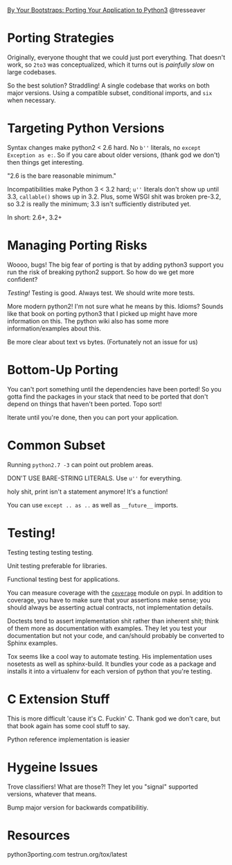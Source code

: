 [By Your Bootstraps: Porting Your Application to
Python3](https://us.pycon.org/2014/schedule/presentation/157/)
@tresseaver

Porting Strategies
==================

Originally, everyone thought that we could just port everything. That
doesn't work, so `2to3` was conceptualized, which it turns out is
*painfully slow* on large codebases.

So the best solution? Straddling! A single codebase that works on both
major versions. Using a compatible subset, conditional imports, and
`six` when necessary.

Targeting Python Versions
=========================

Syntax changes make python2 < 2.6 hard. No `b''` literals, no `except
Exception as e:`. So if you care about older versions, (thank god we
don't) then things get interesting.

"2.6 is the bare reasonable minimum."

Incompatibilities make Python 3 < 3.2 hard; `u''` literals don't show up
until 3.3, `callable()` shows up in 3.2. Plus, some WSGI shit was broken
pre-3.2, so 3.2 is really the minimum; 3.3 isn't sufficiently
distributed yet.

In short: 2.6+, 3.2+

Managing Porting Risks
======================

Woooo, bugs! The big fear of porting is that by adding python3 support
you run the risk of breaking python2 support. So how do we get more
confident?

*Testing!* Testing is good. Always test. We should write more tests.

More modern python2! I'm not sure what he means by this. Idioms? Sounds
like that book on porting python3 that I picked up might have more
information on this. The python wiki also has some more
information/examples about this.

Be more clear about text vs bytes. (Fortunately not an issue for us)

Bottom-Up Porting
=================

You can't port something until the dependencies have been ported! So you
gotta find the packages in your stack that need to be ported that don't
depend on things that haven't been ported. Topo sort!

Iterate until you're done, then you can port your application.

Common Subset
=============

Running `python2.7 -3` can point out problem areas.

DON'T USE BARE-STRING LITERALS. Use `u''` for everything.

holy shit, print isn't a statement anymore! It's a function!

You can use `except .. as ..` as well as `__future__` imports.

Testing!
========

Testing testing testing testing.

Unit testing preferable for libraries.

Functional testing best for applications.

You can measure coverage with the
[`coverage`](https://pypi.python.org/pypi/coverage) module on pypi. In
addition to coverage, you have to make sure that your assertions make
sense; you should always be asserting actual contracts, not
implementation details.

Doctests tend to assert implementation shit rather than inherent shit;
think of them more as documentation with examples. They let you test
your documentation but not your code, and can/should probably be
converted to Sphinx examples.

Tox seems like a cool way to automate testing. His implementation uses
nosetests as well as sphinx-build. It bundles your code as a package and
installs it into a virtualenv for each version of python that you're
testing.

C Extension Stuff
=================

This is more difficult 'cause it's C. Fuckin' C. Thank god we don't
care, but that book again has some cool stuff to say.

Python reference implementation is ieasier

Hygeine Issues
==============

Trove classifiers! What are those?! They let you "signal" supported
versions, whatever that means.

Bump major version for backwards compatibilitiy.


Resources
=========

python3porting.com
testrun.org/tox/latest

